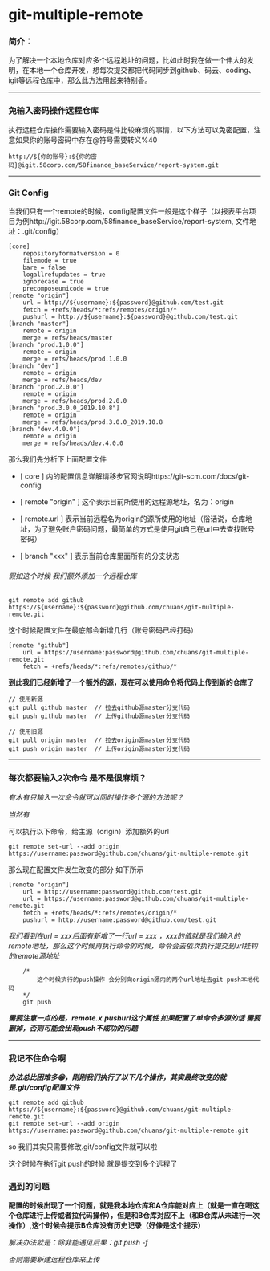 # git-multiple-remote

### 简介：
为了解决一个本地仓库对应多个远程地址的问题，比如此时我在做一个伟大的发明，在本地一个仓库开发，想每次提交都把代码同步到github、码云、coding、igit等远程仓库中，那么此方法用起来特别香。

-------

### 免输入密码操作远程仓库
执行远程仓库操作需要输入密码是件比较麻烦的事情，以下方法可以免密配置，注意如果你的账号密码中存在@符号需要转义%40
```
http://${你的账号}:${你的密码}@igit.58corp.com/58finance_baseService/report-system.git
```

-------

### Git Config
当我们只有一个remote的时候，config配置文件一般是这个样子（以报表平台项目为例http://igit.58corp.com/58finance_baseService/report-system, 文件地址：.git/config）

```
[core]
	repositoryformatversion = 0
	filemode = true
	bare = false
	logallrefupdates = true
	ignorecase = true
	precomposeunicode = true
[remote "origin"]
	url = http://${username}:${password}@github.com/test.git
	fetch = +refs/heads/*:refs/remotes/origin/*
	pushurl = http://${username}:${password}@github.com/test.git
[branch "master"]
	remote = origin
	merge = refs/heads/master
[branch "prod.1.0.0"]
	remote = origin
	merge = refs/heads/prod.1.0.0
[branch "dev"]
	remote = origin
	merge = refs/heads/dev
[branch "prod.2.0.0"]
	remote = origin
	merge = refs/heads/prod.2.0.0
[branch "prod.3.0.0_2019.10.8"]
	remote = origin
	merge = refs/heads/prod.3.0.0_2019.10.8
[branch "dev.4.0.0"]
	remote = origin
	merge = refs/heads/dev.4.0.0
```
那么我们先分析下上面配置文件

* [ core ] 内的配置信息详解请移步官网说明https://git-scm.com/docs/git-config

* [ remote "origin" ] 这个表示目前所使用的远程源地址，名为：origin
* [ remote.url ] 表示当前远程名为origin的源所使用的地址（俗话说，仓库地址，为了避免账户密码问题，最简单的方式是使用git自己在url中去查找账号密码）
* [ branch "xxx" ] 表示当前仓库里面所有的分支状态

###### 假如这个时候 我们额外添加一个远程仓库

```
git remote add github https://${username}:${password}@github.com/chuans/git-multiple-remote.git
```

这个时候配置文件在最底部会新增几行（账号密码已经打码）

```
[remote "github"]
	url = https://username:password@github.com/chuans/git-multiple-remote.git
	fetch = +refs/heads/*:refs/remotes/github/*
```

**到此我们已经新增了一个额外的源，现在可以使用命令将代码上传到新的仓库了**

```
// 使用新源
git pull github master  // 拉去github源master分支代码
git push github master  // 上传github源master分支代码

// 使用旧源
git pull origin master  // 拉去origin源master分支代码
git push origin master  // 上传origin源master分支代码
```

-------

### 每次都要输入2次命令 是不是很麻烦？
*有木有只输入一次命令就可以同时操作多个源的方法呢？*

*当然有*

可以执行以下命令，给主源（origin）添加额外的url
```
git remote set-url --add origin https://username:password@github.com/chuans/git-multiple-remote.git
```

那么现在配置文件发生改变的部分 如下所示

```
[remote "origin"]
	url = http://username:password@github.com/test.git
	url = https://username:password@github.com/chuans/git-multiple-remote.git
	fetch = +refs/heads/*:refs/remotes/origin/*
	pushurl = http://username:password@github.com/test.git
```
*我们看到在url = xxx后面有新增了一行url = xxx ，xxx的值就是我们输入的remote地址，那么这个时候再执行命令的时候，命令会去依次执行提交到url挂钩的remote源地址*
```
    /*
        这个时候执行的push操作 会分别向origin源内的两个url地址去git push本地代码
    */
    git push
```
***需要注意一点的是，remote.x.pushurl这个属性 如果配置了单命令多源的话 需要删掉，否则可能会出现push不成功的问题***


-------

### 我记不住命令啊
***办法总比困难多😁，刚刚我们执行了以下几个操作，其实最终改变的就是.git/config配置文件***

```
git remote add github https://${username}:${password}@github.com/chuans/git-multiple-remote.git
git remote set-url --add origin https://username:password@github.com/chuans/git-multiple-remote.git
```

so 我们其实只需要修改.git/config文件就可以啦

这个时候在执行git push的时候 就是提交到多个远程了


### 遇到的问题
**配置的时候出现了一个问题，就是我本地仓库和A仓库能对应上（就是一直在喝这个仓库进行上传或者拉代码操作），但是和B仓库对应不上（和B仓库从未进行一次操作）,这个时候会提示B仓库没有历史记录（好像是这个提示）**

*解决办法就是：除非能遇见后果：git push -f*

*否则需要新建远程仓库来上传*



